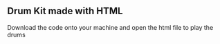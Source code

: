 ## Drum Kit made with HTML
Download the code onto your machine and open the html file to play the drums
